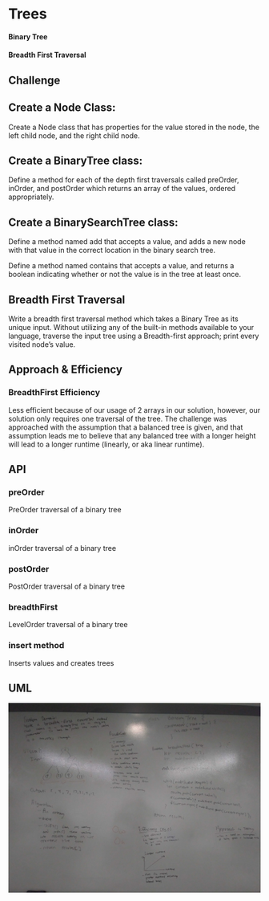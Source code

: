 # Trees
<!-- Short summary or background information -->
#### Binary Tree
#### Breadth First Traversal

## Challenge
<!-- Description of the challenge -->
## Create a Node Class: 
Create a Node class that has properties for the value stored in the node, the left child node, and the right child node.

## Create a BinaryTree class:

Define a method for each of the depth first traversals called preOrder, inOrder, and postOrder which returns an array of the values, ordered appropriately.

## Create a BinarySearchTree class:

Define a method named add that accepts a value, and adds a new node with that value in the correct location in the binary search tree.

Define a method named contains that accepts a value, and returns a boolean indicating whether or not the value is in the tree at least once.

## Breadth First Traversal

Write a breadth first traversal method which takes a Binary Tree as its unique input. Without utilizing any of the built-in methods available to your language, traverse the input tree using a Breadth-first approach; print every visited node’s value.

## Approach & Efficiency
<!-- What approach did you take? Why? What is the Big O space/time for this approach? -->
### BreadthFirst Efficiency

Less efficient because of our usage of 2 arrays in our solution, however, our solution only requires one traversal of the tree.  The challenge was approached with the assumption that a balanced tree is given, and that assumption leads me to believe that any balanced tree with a longer height will lead to a longer runtime (linearly, or aka linear runtime).

## API
<!-- Description of each method publicly available in each of your trees -->
### preOrder
PreOrder traversal of a binary tree

### inOrder
inOrder traversal of a binary tree


### postOrder
PostOrder traversal of a binary tree


### breadthFirst
LevelOrder traversal of a binary tree


### insert method
Inserts values and creates trees


## UML
![breadthFirst UML](./assets/breadthFirstUML.jpg)

